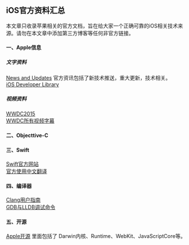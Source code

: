## iOS官方资料汇总

本文章只收录苹果相关的官方文档，旨在给大家一个正确可靠的iOS相关技术来源。请勿在本文章中添加第三方博客等任何非官方链接。

#### 一、Apple信息

##### 文字资料
[News and Updates](https://developer.apple.com/news/) 官方资讯包括了新技术推送，重大更新，技术相关。  
[iOS Developer Library](https://developer.apple.com/library/ios/navigation/)

##### 视频资料
[WWDC2015](https://developer.apple.com/videos/wwdc2015/)  
[WWDC所有视频字幕](http://asciiwwdc.com)

#### 二、Objecttive-C

#### 三、Swift
[Swift官方网站](https://swift.org)  
[官方使用中文翻译](https://github.com/numbbbbb/the-swift-programming-language-in-chinese)

#### 四、编译器
[Clang用户指南](http://clang.llvm.org/docs/UsersManual.html)  
[GDB与LLDB调试命令](http://lldb.llvm.org/lldb-gdb.html)

#### 五、开源
[Apple开源](https://opensource.apple.com) 里面包括了 Darwin内核、Runtime、WebKit、JavaScriptCore等。
